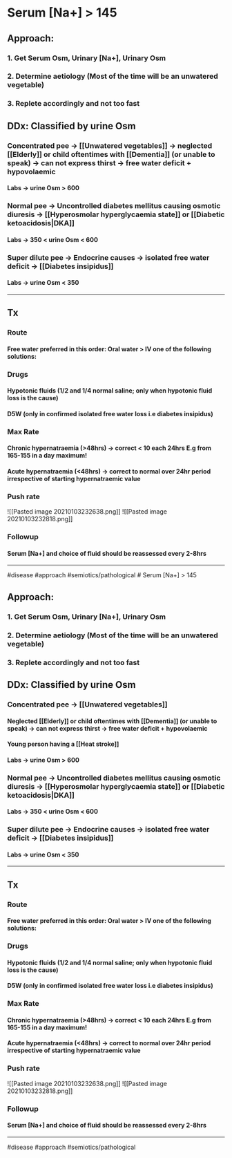 # Serum [Na+] > 145
## Approach:
### 1. Get Serum Osm, Urinary [Na+], Urinary Osm
### 2. Determine aetiology (Most of the time will be an unwatered vegetable)
### 3. Replete **accordingly** and not too fast
## DDx: Classified by urine Osm
### Concentrated pee -> [[Unwatered vegetables]] -> neglected [[Elderly]] or child oftentimes with [[Dementia]] (or unable to speak) -> can not express thirst -> free water deficit + hypovolaemic
#### Labs -> urine Osm > 600
### Normal pee -> Uncontrolled diabetes mellitus causing osmotic diuresis -> [[Hyperosmolar hyperglycaemia state]] or [[Diabetic ketoacidosis|DKA]]
#### Labs -> 350 < urine Osm < 600
### Super dilute pee -> Endocrine causes -> isolated free water deficit -> [[Diabetes insipidus]]
#### Labs -> urine Osm < 350


---
## Tx
### Route
#### Free water preferred in this order: Oral water > IV one of the following solutions:
### Drugs
#### Hypotonic fluids (1/2 and 1/4 normal saline; only when hypotonic fluid loss is the cause) 
#### D5W (only in confirmed isolated free water loss i.e diabetes insipidus) 
### Max Rate
#### Chronic hypernatraemia (>48hrs) -> correct < 10 each 24hrs E.g from 165-155 in a day maximum!
#### Acute hypernatraemia (<48hrs) -> correct to normal over 24hr period irrespective of starting hypernatraemic value
### Push rate
![[Pasted image 20210103232638.png]]
![[Pasted image 20210103232818.png]]
### Followup
#### Serum [Na+] and choice of fluid should be reassessed every 2-8hrs

---
#disease #approach #semiotics/pathological # Serum [Na+] > 145
## Approach:
### 1. Get Serum Osm, Urinary [Na+], Urinary Osm
### 2. Determine aetiology (Most of the time will be an unwatered vegetable)
### 3. Replete **accordingly** and not too fast
## DDx: Classified by urine Osm
### Concentrated pee -> [[Unwatered vegetables]] 
#### Neglected [[Elderly]] or child oftentimes with [[Dementia]] (or unable to speak) -> can not express thirst -> free water deficit + hypovolaemic
#### Young person having a [[Heat stroke]]
#### Labs -> urine Osm > 600
### Normal pee -> Uncontrolled diabetes mellitus causing osmotic diuresis -> [[Hyperosmolar hyperglycaemia state]] or [[Diabetic ketoacidosis|DKA]]
#### Labs -> 350 < urine Osm < 600
### Super dilute pee -> Endocrine causes -> isolated free water deficit -> [[Diabetes insipidus]]
#### Labs -> urine Osm < 350


---
## Tx
### Route
#### Free water preferred in this order: Oral water > IV one of the following solutions:
### Drugs
#### Hypotonic fluids (1/2 and 1/4 normal saline; only when hypotonic fluid loss is the cause) 
#### D5W (only in confirmed isolated free water loss i.e diabetes insipidus) 
### Max Rate
#### Chronic hypernatraemia (>48hrs) -> correct < 10 each 24hrs E.g from 165-155 in a day maximum!
#### Acute hypernatraemia (<48hrs) -> correct to normal over 24hr period irrespective of starting hypernatraemic value
### Push rate
![[Pasted image 20210103232638.png]]
![[Pasted image 20210103232818.png]]
### Followup
#### Serum [Na+] and choice of fluid should be reassessed every 2-8hrs

---
#disease #approach #semiotics/pathological 
